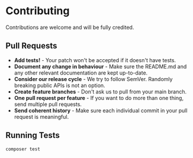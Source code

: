# Contributing

Contributions are welcome and will be fully credited.

## Pull Requests

- **Add tests!** - Your patch won't be accepted if it doesn't have tests.
- **Document any change in behaviour** - Make sure the README.md and any other relevant documentation are kept up-to-date.
- **Consider our release cycle** - We try to follow SemVer. Randomly breaking public APIs is not an option.
- **Create feature branches** - Don't ask us to pull from your main branch.
- **One pull request per feature** - If you want to do more than one thing, send multiple pull requests.
- **Send coherent history** - Make sure each individual commit in your pull request is meaningful.

## Running Tests

```bash
composer test
``` 